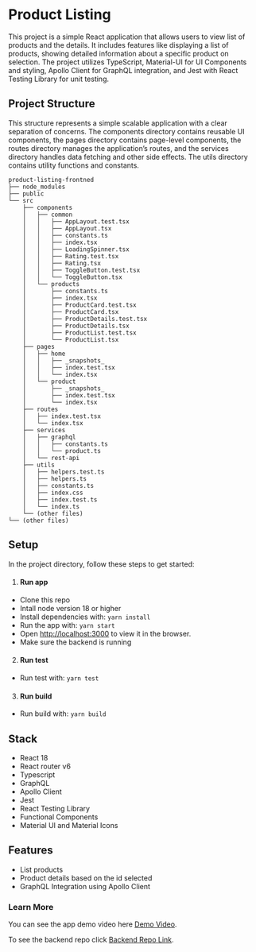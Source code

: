 # Product Listing

This project is a simple React application that allows users to view list of products and the details. It includes features like displaying a list of products, showing detailed information about a specific product on selection. The project utilizes TypeScript, Material-UI for UI Components and styling, Apollo Client for GraphQL integration, and Jest with React Testing Library for unit testing.

## Project Structure

This structure represents a simple scalable application with a clear separation of concerns. The components directory contains reusable UI components, the pages directory contains page-level components, the routes directory manages the application’s routes, and the services directory handles data fetching and other side effects. The utils directory contains utility functions and constants.

```
product-listing-frontned
├── node_modules
├── public
└── src
    ├── components
    │   ├── common
    │   │   ├── AppLayout.test.tsx
    │   │   ├── AppLayout.tsx
    │   │   ├── constants.ts
    │   │   ├── index.tsx
    │   │   ├── LoadingSpinner.tsx
    │   │   ├── Rating.test.tsx
    │   │   ├── Rating.tsx
    │   │   ├── ToggleButton.test.tsx
    │   │   └── ToggleButton.tsx
    │   └── products
    │       ├── constants.ts
    │       ├── index.tsx
    │       ├── ProductCard.test.tsx
    │       ├── ProductCard.tsx
    │       ├── ProductDetails.test.tsx
    │       ├── ProductDetails.tsx
    │       ├── ProductList.test.tsx
    │       └── ProductList.tsx
    ├── pages
    │   ├── home
    │   │   ├── _snapshots_
    │   │   ├── index.test.tsx
    │   │   └── index.tsx
    │   └── product
    │       ├── _snapshots_
    │       ├── index.test.tsx
    │       └── index.tsx
    ├── routes
    │   ├── index.test.tsx
    │   └── index.tsx
    ├── services
    │   ├── graphql
    │   │   ├── constants.ts
    │   │   └── product.ts
    │   └── rest-api
    ├── utils
    │   ├── helpers.test.ts
    │   ├── helpers.ts
    │   ├── constants.ts
    │   ├── index.css
    │   ├── index.test.ts
    │   └── index.ts
    └── (other files)
└── (other files)
```

## Setup

In the project directory, follow these steps to get started:

1. #### Run app

- Clone this repo
- Intall node version 18 or higher
- Install dependencies with: `yarn install`
- Run the app with: `yarn start`
- Open [http://localhost:3000](http://localhost:3000) to view it in the browser.
- Make sure the backend is running

2. #### Run test

- Run test with: `yarn test`

3. #### Run build

- Run build with: `yarn build`

## Stack

- React 18
- React router v6
- Typescript
- GraphQL
- Apollo Client
- Jest
- React Testing Library
- Functional Components
- Material UI and Material Icons

## Features

- List products
- Product details based on the id selected
- GraphQL Integration using Apollo Client

### Learn More

You can see the app demo video here [Demo Video](https://vimeo.com/897948817/59a8128e0e).

To see the backend repo click [Backend Repo Link](https://github.com/EngrEric/backend-product-listing).
